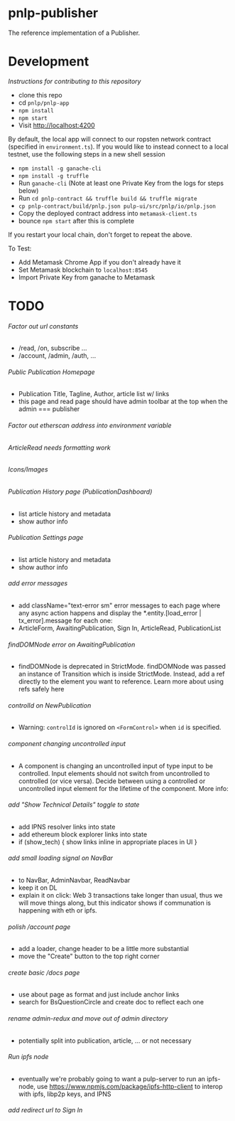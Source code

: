 # pnlp-publisher

The reference implementation of a Publisher.

# Development

_Instructions for contributing to this repository_

- clone this repo
- cd `pnlp/pnlp-app`
- `npm install`
- `npm start`
- Visit [http://localhost:4200](http://localhost:4200)

By default, the local app will connect to our ropsten network contract (specified in `environment.ts`). If you would like to instead connect to a local testnet, use the following steps in a new shell session

- `npm install -g ganache-cli`
- `npm install -g truffle`
- Run `ganache-cli` (Note at least one Private Key from the logs for steps below)
- Run `cd pnlp-contract && truffle build && truffle migrate`
- `cp pnlp-contract/build/pnlp.json pulp-ui/src/pnlp/io/pnlp.json`
- Copy the deployed contract address into `metamask-client.ts`
- bounce `npm start` after this is complete

If you restart your local chain, don't forget to repeat the above.

To Test:

- Add Metamask Chrome App if you don't already have it
- Set Metamask blockchain to `localhost:8545`
- Import Private Key from ganache to Metamask

# TODO

###### Factor out url constants
- /read, /on, subscribe ...
- /account, /admin, /auth, ...

###### Public Publication Homepage
- Publication Title, Tagline, Author, article list w/ links
- this page and read page should have admin toolbar at the top when the admin === publisher

###### Factor out etherscan address into environment variable

###### ArticleRead needs formatting work

###### Icons/Images

###### Publication History page (PublicationDashboard)
- list article history and metadata
- show author info

###### Publication Settings page
- list article history and metadata
- show author info

###### add error messages
- add className="text-error sm" error messages to each page where any async action happens and display the *.entity.[load_error | tx_error].message for each one:
- ArticleForm, AwaitingPublication, Sign In, ArticleRead, PublicationList

###### findDOMNode error on AwaitingPublication
- findDOMNode is deprecated in StrictMode. findDOMNode was passed an instance of Transition which is inside StrictMode. Instead, add a ref directly to the element you want to reference. Learn more about using refs safely here

###### controlId on NewPublication
- Warning: `controlId` is ignored on `<FormControl>` when `id` is specified.

###### component changing uncontrolled input
- A component is changing an uncontrolled input of type input to be controlled. Input elements should not switch from uncontrolled to controlled (or vice versa). Decide between using a controlled or uncontrolled input element for the lifetime of the component. More info:

###### add "Show Technical Details" toggle to state
- add IPNS resolver links into state
- add ethereum block explorer links into state
- if (show_tech) { show links inline in appropriate places in UI }


###### add small loading signal on NavBar
- to NavBar, AdminNavbar, ReadNavbar
- keep it on DL
- explain it on click: Web 3 transactions take longer than usual, thus we will move things along, but this indicator shows if communation is happening with eth or ipfs.

###### polish /account page
- add a loader, change header to be a little more substantial
- move the "Create" button to the top right corner

###### create basic /docs page
- use about page as format and just include anchor links
- search for BsQuestionCircle and create doc to reflect each one

###### rename admin-redux and move out of admin directory
- potentially split into publication, article, ... or not necessary

###### Run ipfs node
- eventually we're probably going to want a pulp-server to run an ipfs-node, use https://www.npmjs.com/package/ipfs-http-client to interop with ipfs, libp2p keys, and IPNS

###### add redirect url to Sign In
